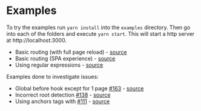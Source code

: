 # Examples

To try the examples run `yarn install` into the `examples` directory. Then go into each of the folders and execute `yarn start`. This will start a http server at http://localhost:3000.

* Basic routing (with full page reload) - [source](./basic)
* Basic routing (SPA experience) - [source](./basic-spa)
* Using regular expressions - [source](./regexp)

Examples done to investigate issues:

* Global before hook except for 1 page [#163](https://github.com/krasimir/navigo/issues/163) - [source](./163)
* Incorrect root detection [#138](https://github.com/krasimir/navigo/issues/138) - [source](./138)
* Using anchors tags with [#111](https://github.com/krasimir/navigo/issues/111) - [source](./111)